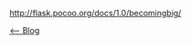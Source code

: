 http://flask.pocoo.org/docs/1.0/becomingbig/ 


[<-- Blog](https://michael2750.github.io/Flask_on_NGINX/index)

<link href="https://github.com/michael2750/Flask_on_NGINX/tree/master/images" align="right">
